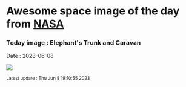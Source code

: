 
# Awesome space image of the day from [NASA](https://api.nasa.gov/)

### Today image : Elephant's Trunk and Caravan
Date : 2023-06-08

![](https://apod.nasa.gov/apod/image/2306/ic1396ASI294large_1030.jpg)

<small>Latest update : Thu Jun  8 19:10:55 2023</small>
        
